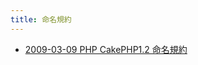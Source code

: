 ```yaml
---
title: 命名規約
---
```



- [2009-03-09 PHP CakePHP1.2 命名規約](./../../../../../../d/2009/03/09/PHP_CakePHP1.2_命名規約.md)




